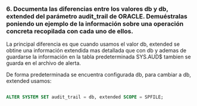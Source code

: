 ### 6. Documenta las diferencias entre los valores db y db, extended del parámetro audit_trail de ORACLE. Demuéstralas poniendo un ejemplo de la información sobre una operación concreta recopilada con cada uno de ellos.

La principal diferencia es que cuando usamos el valor db, extended se obtine una información extendida mas detallada que con db y ademas de guardarse la información en la tabla predeterminada SYS.AUD$ tambien se guarda en el archivo de alerta.

De forma predeterminada se encuentra configurada db, para cambiar a db, extended usamos:
```sql

ALTER SYSTEM SET audit_trail = db, extended SCOPE = SPFILE;

```
